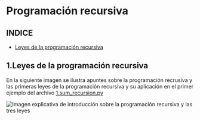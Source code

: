 # Programación recursiva

## INDICE
* [Leyes de la programación recursiva](#1.Leyes-de-la-programación-recursiva)

## 1.Leyes de la programación recursiva

En la siguiente imagen se ilustra apuntes sobre la programación recrusiva y las primeras leyes de la programación recursiva y su aplicación en el primer ejemplo del archivo [1.sum_recursion.py](https://github.com/gnvidal/Algorithms/blob/e19cce11517559e21fa8a74f094937aa1faf8abd/Recursion/1.sum_recursion.py)

![Imagen explicativa de introducción sobre la programación recursiva y las tres leyes](https://github.com/gnvidal/Algorithms/blob/efe6358539dc407b2b1a3536b7067c188228f798/Recursion/images/Recursividad.jpg)
